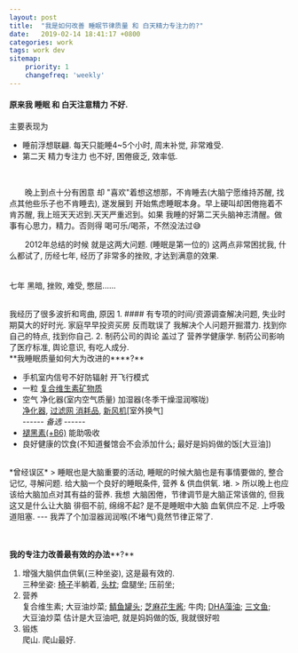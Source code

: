 ```yaml
---
layout: post
title:  "我是如何改善 睡眠节律质量 和 白天精力专注力的?"
date:   2019-02-14 18:41:17 +0800
categories: work
tags: work dev
sitemap:
    priority: 1
    changefreq: 'weekly'
---
```




#### 原来我 睡眠 和 白天注意精力 不好.

主要表现为
-  睡前浮想联翩.     每天只能睡4~5个小时, 周末补觉, 非常难受.   
-  第二天 精力专注力 也不好,   困倦疲乏, 效率低.

<br>

　　晚上到点十分有困意 却 "喜欢"着想这想那，不肯睡去(大脑宁愿维持苏醒, 找点其他些乐子也不肯睡去), 遂发展到 开始焦虑睡眠本身。早上硬叫却困倦拖着不肯苏醒, 我上班天天迟到.天天严重迟到。如果 我睡的好第二天头脑神志清醒。做事有心思力，精力。否则得 喝可乐/喝茶，不然没法过😅


　　2012年总结的时候 就是这两大问题. (睡眠是第一位的) 这两点非常困扰我, 什么都试了, 历经七年, 经历了非常多的挫败, 才达到满意的效果.  
<br><br>
七年 黑暗, 挫败, 难受, 憋屈......

<br>
我经历了很多波折和弯曲, 原因
1. ####  有专项的时间/资源调查解决问题, 失业时期莫大的好时光.  
​        家庭早早投资买房 反而耽误了 我解决个人问题开掘潜力.  
​        找到你自己的特点, 找到你自己.  
2.  制药公司的舆论  盖过了 营养学健康学.  制药公司影响了医疗标准, 舆论意识, 有吃人成分.


<br>
**我睡眠质量如何大为改进的****?**

- 手机室内信号不好防辐射   开飞行模式  
- 一粒    [复合维生素矿物质](https://item.jd.hk/1939032.html)  
- 空气  净化器(室内空气质量)  加湿器(冬季干燥湿润喉咙)  
	[净化器](https://item.jd.com/1297518.html),   [过滤网 消耗品](https://item.jd.com/4015642.html),    [新风机](https://item.jd.com/10913978639.html)[室外换气]  
  *------ 备选 ------*  
- [褪黑素(+B6)](https://item.jd.com/2318301.html)   能助吸收  
- 良好健康的饮食(不知道餐馆会不会添加什么; 最好是妈妈做的饭[大豆油])  




<br>
*曾经误区*
>
睡眠也是大脑重要的活动, 睡眠的时候大脑也是有事情要做的, 整合记忆, 寻解问题.  
​	给大脑一个良好的睡眠条件,  营养 & 供血供氧. 堵.  
>
所以晚上也应该给大脑加点对其有益的营养.  
我想 大脑困倦，节律调节是大脑正常该做的, 但我这又是什么让大脑   徘徊不前, 绵绵不起?   
​    是不是睡眠中大脑 血氧供应不足. 上呼吸道阻塞. --- 我弄了个加湿器润润喉(不堵气)竟然节律正常了.  






<br><br>
**我的专注力改善最有效的办法****?**

1. 增强大脑供血供氧(三种坐姿), 这是最有效的.  
  ​    三种坐姿: [椅子](https://item.jd.com/10089038769.html)半躺着, [头枕](https://item.jd.com/749241.html); 盘腿坐; 压前坐;
2. 营养  
   复合维生素;  大豆油炒菜; [鲭鱼罐头](https://item.jd.com/5029998.html);  [芝麻花生酱](https://item.jd.com/1103211736.html);  牛肉;  [DHA藻油](https://item.jd.hk/2089515.html);  [三文鱼](https://item.jd.com/3780137.html);  
   ​    大豆油炒菜  估计是大豆油吧, 就是妈妈做的饭, 我就很好啦
3. 锻炼  
  ​    爬山. 爬山最好.

